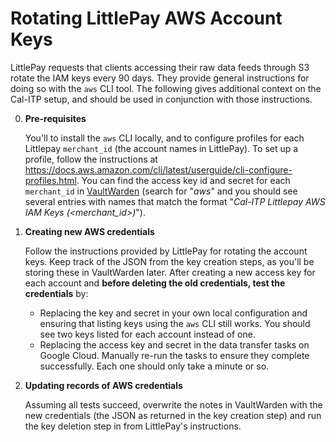 # Rotating LittlePay AWS Account Keys

LittlePay requests that clients accessing their raw data feeds through S3 rotate the IAM keys every 90 days. They provide general instructions for doing so with the `aws` CLI tool. The following gives additional context on the Cal-ITP setup, and should be used in conjunction with those instructions.

0.  **Pre-requisites**

    You'll to install the `aws` CLI locally, and to configure profiles for each Littlepay `merchant_id` (the account names in LittlePay). To set up a profile, follow the instructions at https://docs.aws.amazon.com/cli/latest/userguide/cli-configure-profiles.html. You can find the access key id and secret for each `merchant_id` in [VaultWarden](https://vaultwarden.jarv.us/#/vault) (search for "_aws_" and you should see several entries with names that match the format "_Cal-ITP Littlepay AWS IAM Keys (<merchant_id>)_").

1.  **Creating new AWS credentials**

    Follow the instructions provided by LittlePay for rotating the account keys. Keep track of the JSON from the key creation steps, as you'll be storing these in VaultWarden later. After creating a new access key for each account and **before deleting the old credentials, test the credentials** by:
    * Replacing the key and secret in your own local configuration and ensuring that listing keys using the `aws` CLI still works. You should see two keys listed for each account instead of one.
    * Replacing the access key and secret in the data transfer tasks on Google Cloud. Manually re-run the tasks to ensure they complete successfully. Each one should only take a minute or so.

3.  **Updating records of AWS credentials**

    Assuming all tests succeed, overwrite the notes in VaultWarden with the new credentials (the JSON as returned in the key creation step) and run the key deletion step in from LittlePay's instructions.
